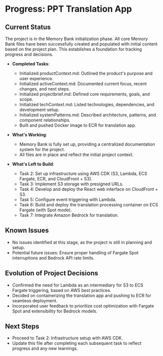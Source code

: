 # Progress: PPT Translation App

## Current Status
The project is in the Memory Bank initialization phase. All core Memory Bank files have been successfully created and populated with initial content based on the project plan. This establishes a foundation for tracking progress and decisions.

- **Completed Tasks**:
  - Initialized productContext.md: Outlined the product's purpose and user experience.
  - Initialized activeContext.md: Documented current focus, recent changes, and next steps.
  - Initialized projectbrief.md: Defined core requirements, goals, and scope.
  - Initialized techContext.md: Listed technologies, dependencies, and development setup.
  - Initialized systemPatterns.md: Described architecture, patterns, and component relationships.
  - Built and pushed Docker image to ECR for translation app.

- **What's Working**:
  - Memory Bank is fully set up, providing a centralized documentation system for the project.
  - All files are in place and reflect the initial project context.

- **What's Left to Build**:
  - Task 2: Set up infrastructure using AWS CDK (S3, Lambda, ECS Fargate, ECR, and CloudFront + S3).
  - Task 3: Implement S3 storage with presigned URLs.
  - Task 4: Develop and deploy the React web interface on CloudFront + S3.
  - Task 5: Configure event triggering with Lambda.
  - Task 6: Build and deploy the translation processing container on ECS Fargate (with Spot mode).
  - Task 7: Integrate Amazon Bedrock for translation.

## Known Issues
- No issues identified at this stage, as the project is still in planning and setup.
- Potential future issues: Ensure proper handling of Fargate Spot interruptions and Bedrock API rate limits.

## Evolution of Project Decisions
- Confirmed the need for Lambda as an intermediary for S3 to ECS Fargate triggering, based on AWS best practices.
- Decided on containerizing the translation app and pushing to ECR for seamless deployment.
- Incorporated user feedback to prioritize cost optimization with Fargate Spot and extensibility for Bedrock models.

## Next Steps
- Proceed to Task 2: Infrastructure setup with AWS CDK.
- Update this file after completing each subsequent task to reflect progress and any new learnings.
